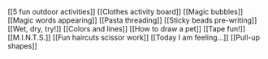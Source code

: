 [[5 fun outdoor activities]]
[[Clothes activity board]]
[[Magic bubbles]]
[[Magic words appearing]]
[[Pasta threading]]
[[Sticky beads pre-writing]]
[[Wet, dry, try!]]
[[Colors and lines]]
[[How to draw a pet]]
[[Tape fun!]]
[[M.I.N.T.S.]]
[[Fun haircuts scissor work]]
[[Today I am feeling...]]
[[Pull-up shapes]]

